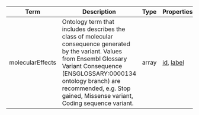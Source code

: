 |Term | Description | Type | Properties | Example | Enum|
| ---| ---| ---| ---| ---| --- |
| molecularEffects | Ontology term that includes describes the class of molecular consequence generated by the variant. Values from Ensembl Glossary Variant Consequence (ENSGLOSSARY:0000134 ontology branch) are recommended, e.g. Stop gained, Missense variant, Coding sequence variant. | array | [id](./id.md), [label](./label.md) | id:ENSGLOSSARY:0000143, label:Stop gained<br />id:ENSGLOSSARY:0000150, label:Missense variant | NA|
